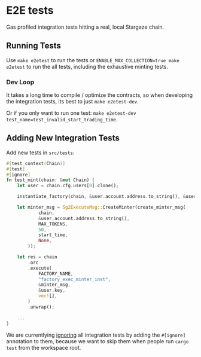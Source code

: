 # E2E tests

Gas profiled integration tests hitting a real, local Stargaze chain.

## Running Tests 

Use `make e2etest` to run the tests or `ENABLE_MAX_COLLECTION=true make e2etest` to run the all tests, including the exhaustive minting tests.

### Dev Loop

It takes a long time to compile / optimize the contracts, so when developing the integration tests, its best to just `make e2etest-dev`.

Or if you only want to run one test: `make e2etest-dev test_name=test_invalid_start_trading_time`.

## Adding New Integration Tests

Add new tests in `src/tests`:
```rust
#[test_context(Chain)]
#[test]
#[ignore]
fn test_mint(chain: &mut Chain) {
    let user = chain.cfg.users[0].clone();

    instantiate_factory(chain, &user.account.address.to_string(), &user.key).unwrap();

    let minter_msg = Sg2ExecuteMsg::CreateMinter(create_minter_msg(
            chain,
            &user.account.address.to_string(),
            MAX_TOKENS,
            50,
            start_time,
            None,
        ));

    let res = chain
        .orc
        .execute(
            FACTORY_NAME,
            "factory_exec_minter_inst",
            &minter_msg,
            &user.key,
            vec![],
        )
        .unwrap();

    ...
}
```

We are currentlying
[ignoring](https://doc.rust-lang.org/book/ch11-02-running-tests.html#ignoring-some-tests-unless-specifically-requested)
all integration tests by adding the `#[ignore]` annotation to them,
because we want to skip them when people run `cargo test` from the
workspace root.